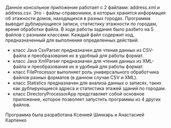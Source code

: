 Данное консольное приложение работает с 2 файлами: address.xml и address.csv. Это - файлы-справочники, в которых хранится информация об этажности домов, находящихся в разных городах. Программа выводит дублирующиеся записи, статистику этажности по городам, время обработки файла. В ходе работы задание было разбито на 5 файлов с разными классами. Каждый файл содержит код, предназначенный для выполнения определенных действий:

- класс Java CsvParser предназначен для чтения данных из CSV-файла и преобразования их в удобный для работы формат.
- класс Java XmlParser предназначен для чтения данных из XML-файла и преобразования их в удобный для работы формат.
- класс FileProcessor выполняет роль универсального обработчика файлов разных форматов (в данном случае CSV и XML).
- класс Statistics предназначен для анализа данных о записях, таких как дублирующиеся адреса и статистика этажей зданий по городам.
- класс DirectoryProcessorApp представляет собой основное приложение, которое позволяет запустить программы из 4 других файлов.

Программа была разработана Ксенией Шинкарь и Анастасией Карпенко
